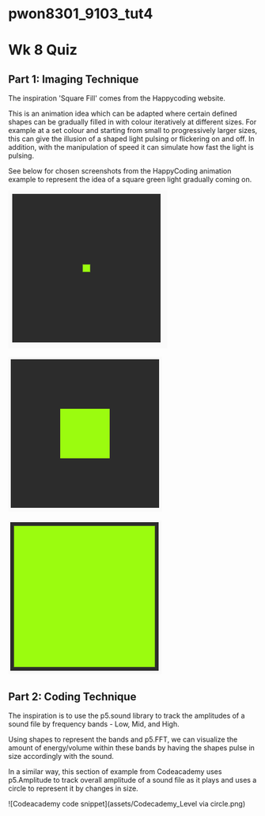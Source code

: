 # pwon8301_9103_tut4


# Wk 8 Quiz
## Part 1: Imaging Technique

The inspiration 'Square Fill' comes from the Happycoding website. 

This is an animation idea which can be adapted where certain defined shapes can be gradually filled in with colour iteratively at different sizes. For example at a set colour and starting from small to progressively larger sizes, this can give the illusion of a shaped light pulsing or flickering on and off. In addition, with the manipulation of speed it can simulate how fast the light is pulsing.   

See below for chosen screenshots from the HappyCoding animation example to represent the idea of a square green light gradually coming on. 

![greenlight small](assets/greenlight_small.png)

![greenlight medium](assets/greenlight_medium.png)

![greenlight large](assets/greenlight_large.png)



## Part 2: Coding Technique

The inspiration is to use the p5.sound library to track the amplitudes of a sound file by frequency bands - Low, Mid, and High. 

Using shapes to represent the bands and p5.FFT, we can visualize the amount of energy/volume within these bands by having the shapes pulse in size accordingly with the sound.  

In a similar way, this section of example from Codeacademy uses p5.Amplitude to track overall amplitude of a sound file as it plays and uses a circle to represent it by changes in size. 

![Codeacademy code snippet](assets/Codecademy_Level via circle.png)
